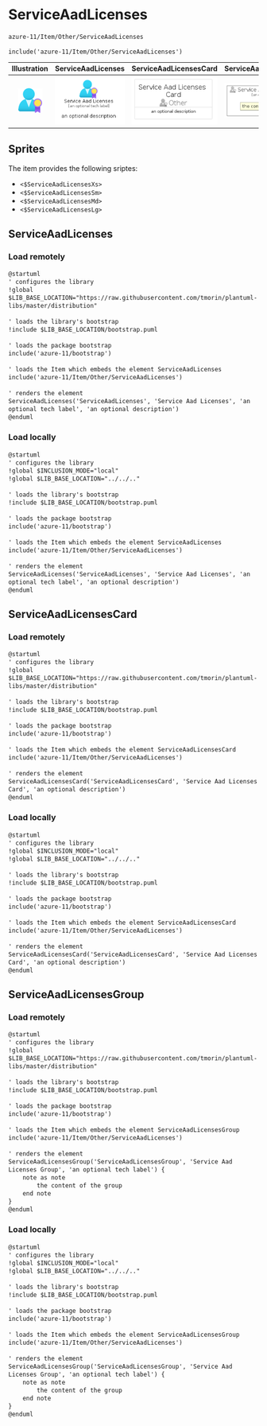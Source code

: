 # ServiceAadLicenses


```text
azure-11/Item/Other/ServiceAadLicenses
```

```text
include('azure-11/Item/Other/ServiceAadLicenses')
```



| Illustration | ServiceAadLicenses | ServiceAadLicensesCard | ServiceAadLicensesGroup |
| :---: | :---: | :---: | :---: |
| ![illustration for Illustration](../../../azure-11/Item/Other/ServiceAadLicenses.png) | ![illustration for ServiceAadLicenses](../../../azure-11/Item/Other/ServiceAadLicenses.Local.png) | ![illustration for ServiceAadLicensesCard](../../../azure-11/Item/Other/ServiceAadLicensesCard.Local.png) | ![illustration for ServiceAadLicensesGroup](../../../azure-11/Item/Other/ServiceAadLicensesGroup.Local.png) |



## Sprites
The item provides the following sriptes:

- `<$ServiceAadLicensesXs>`
- `<$ServiceAadLicensesSm>`
- `<$ServiceAadLicensesMd>`
- `<$ServiceAadLicensesLg>`





## ServiceAadLicenses

### Load remotely
```plantuml
@startuml
' configures the library
!global $LIB_BASE_LOCATION="https://raw.githubusercontent.com/tmorin/plantuml-libs/master/distribution"

' loads the library's bootstrap
!include $LIB_BASE_LOCATION/bootstrap.puml

' loads the package bootstrap
include('azure-11/bootstrap')

' loads the Item which embeds the element ServiceAadLicenses
include('azure-11/Item/Other/ServiceAadLicenses')

' renders the element
ServiceAadLicenses('ServiceAadLicenses', 'Service Aad Licenses', 'an optional tech label', 'an optional description')
@enduml
```

### Load locally
```plantuml
@startuml
' configures the library
!global $INCLUSION_MODE="local"
!global $LIB_BASE_LOCATION="../../.."

' loads the library's bootstrap
!include $LIB_BASE_LOCATION/bootstrap.puml

' loads the package bootstrap
include('azure-11/bootstrap')

' loads the Item which embeds the element ServiceAadLicenses
include('azure-11/Item/Other/ServiceAadLicenses')

' renders the element
ServiceAadLicenses('ServiceAadLicenses', 'Service Aad Licenses', 'an optional tech label', 'an optional description')
@enduml
```

## ServiceAadLicensesCard

### Load remotely
```plantuml
@startuml
' configures the library
!global $LIB_BASE_LOCATION="https://raw.githubusercontent.com/tmorin/plantuml-libs/master/distribution"

' loads the library's bootstrap
!include $LIB_BASE_LOCATION/bootstrap.puml

' loads the package bootstrap
include('azure-11/bootstrap')

' loads the Item which embeds the element ServiceAadLicensesCard
include('azure-11/Item/Other/ServiceAadLicenses')

' renders the element
ServiceAadLicensesCard('ServiceAadLicensesCard', 'Service Aad Licenses Card', 'an optional description')
@enduml
```

### Load locally
```plantuml
@startuml
' configures the library
!global $INCLUSION_MODE="local"
!global $LIB_BASE_LOCATION="../../.."

' loads the library's bootstrap
!include $LIB_BASE_LOCATION/bootstrap.puml

' loads the package bootstrap
include('azure-11/bootstrap')

' loads the Item which embeds the element ServiceAadLicensesCard
include('azure-11/Item/Other/ServiceAadLicenses')

' renders the element
ServiceAadLicensesCard('ServiceAadLicensesCard', 'Service Aad Licenses Card', 'an optional description')
@enduml
```

## ServiceAadLicensesGroup

### Load remotely
```plantuml
@startuml
' configures the library
!global $LIB_BASE_LOCATION="https://raw.githubusercontent.com/tmorin/plantuml-libs/master/distribution"

' loads the library's bootstrap
!include $LIB_BASE_LOCATION/bootstrap.puml

' loads the package bootstrap
include('azure-11/bootstrap')

' loads the Item which embeds the element ServiceAadLicensesGroup
include('azure-11/Item/Other/ServiceAadLicenses')

' renders the element
ServiceAadLicensesGroup('ServiceAadLicensesGroup', 'Service Aad Licenses Group', 'an optional tech label') {
    note as note
        the content of the group
    end note
}
@enduml
```

### Load locally
```plantuml
@startuml
' configures the library
!global $INCLUSION_MODE="local"
!global $LIB_BASE_LOCATION="../../.."

' loads the library's bootstrap
!include $LIB_BASE_LOCATION/bootstrap.puml

' loads the package bootstrap
include('azure-11/bootstrap')

' loads the Item which embeds the element ServiceAadLicensesGroup
include('azure-11/Item/Other/ServiceAadLicenses')

' renders the element
ServiceAadLicensesGroup('ServiceAadLicensesGroup', 'Service Aad Licenses Group', 'an optional tech label') {
    note as note
        the content of the group
    end note
}
@enduml
```

